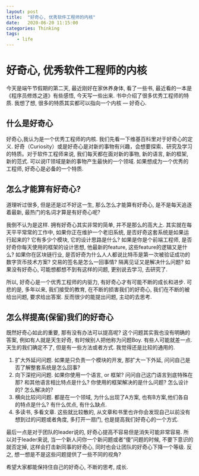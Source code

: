 ```yaml
---
layout: post
title:  "好奇心, 优秀软件工程师的内核"
date:   2020-06-20 11:15:00
categories: Thinking
tags:
    - life
---
```


# 好奇心, 优秀软件工程师的内核

今天是端午节假期的第二天, 最近刚好在家休养身体, 看了一些书, 最近看的一本是《程序员修炼之道》有些感悟, 今天写一些出来. 书中介绍了很多优秀工程师的特质. 我想了想, 很多的特质其实都可以指向一个内核 — 好奇心.

## 什么是好奇心

好奇心,我认为是一个优秀工程师的内核. 我们先看一下维基百科里对于好奇心的定义. 好奇（Curiosity）或是好奇心是对新的事物有兴趣，会想要探索、研究及学习的特质。对于软件工程师来说, 我们每天都在面对新的事物, 新的语言, 新的框架, 新的范式. 可以说IT领域是新的事物产生最快的一个领域. 如果想成为一个优秀的工程师, 好奇心是必备的一个特质. 

## 怎么才能算有好奇心?

道理听过很多, 但是还是过不好这一生, 那么怎么才能算有好奇心, 是不是每天追逐着最新, 最热门的名词才算是有好奇心呢?

我倒不认为是这样. 拥有好奇心其实非常的简单, 并不是那么的高大上. 其实就在每天平平常常的工作中, 如果你正在维护一个老旧系统, 是否好奇这套系统是如果运行起来的? 它有多少个模块, 它的设计思路是什么? 如果是你是个前端工程师, 是否好奇你每天使用的框架的设计思想, 他最新的feature, 这些feature的逻辑又是什么? 如果你在区块链行业, 是否好奇为什么人人都说比特币是第一次被验证成功的数字货币技术方案? 交易的签名是怎么一回事情? 隔离见证又是解决什么问题? 如果没有好奇心, 可能想都想不到有这样的问题, 更别说去学习, 去研究了. 

所以, 好奇心是一个优秀工程师的内驱力, 有好奇心才有可能不断的成长和进步. 可悲的是, 多年以来, 我们接受的教育, 在不断的损害我们的好奇心, 我们在不断的被给出问题, 要求给出答案. 反而很少的能提出问题, 主动的去思考. 

## 怎么样提高(保留)我们的好奇心

既然好奇心如此的重要, 那有没有办法可以提高呢? 这个问题其实我也没有明确的答案, 例如有人就是天生好奇, 有时候别人把他称为问题Boy.  有些人可能就差一点.  天生的我们确定不了, 但是有一些方法或者方式. 我觉得还是比较的通用的.

1. 扩大外延问问题. 如果是只负责一个模块的开发, 那扩大一下外延, 问问自己是否了解整套系统是怎么回事?
2. 向下深挖问问题. 如果你使用一个语言, or 框架? 问问自己这门语言到底特殊在那? 和其他语言相比特点是什么? 你使用的框架解决的是什么问题? 怎么设计的? 怎么解决的?
3. 横向比较问问题. 都是在一个领域, 为什么出现了A方案, 也有B方案,他们各自的特点是什么? 有什么优点, 有什么缺点. 
4. 多读书, 多看文章. 这些就比较散的, 从文章和书里也许你会发现自己以前没有想到过的问题或者角度, 多打开一扇门, 也是提高我们好奇心的一个方式.

最后一点是对于团队的leader说的, 好奇心提高不容易但是消失可能非常容易. 所以对于leader来说, 当一个新人问你一个新问题或者“傻”问题的时候, 不要下意识的就否定掉, 这样会打击新同事的好奇心, 同时也会让团队的好奇心下降一个等级. 反之, 想一想是不是这些问题提供了一些不同的视角?

希望大家都能保持住自己的好奇心, 不断的思考, 成长.
